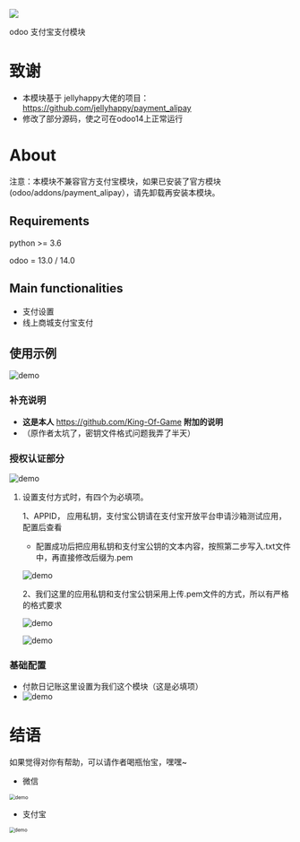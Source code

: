 ![](alipay.png)

odoo 支付宝支付模块

# 致谢

- 本模块基于 jellyhappy大佬的项目：https://github.com/jellyhappy/payment_alipay 
- 修改了部分源码，使之可在odoo14上正常运行

# About

注意：本模块不兼容官方支付宝模块，如果已安装了官方模块(odoo/addons/payment_alipay），请先卸载再安装本模块。

## Requirements

python >= 3.6

odoo = 13.0 / 14.0

## Main functionalities

* 支付设置
* 线上商城支付宝支付

## 使用示例

![demo](static/src/image/x.gif)

### 补充说明

- **这是本人** https://github.com/King-Of-Game  **附加的说明**
- （原作者太坑了，密钥文件格式问题我弄了半天）

### 授权认证部分

![demo](static/src/image/config1.png)

1. 设置支付方式时，有四个为必填项。

   1、APPID， 应用私钥，支付宝公钥请在支付宝开放平台申请沙箱测试应用，配置后查看

   - 配置成功后把应用私钥和支付宝公钥的文本内容，按照第二步写入.txt文件中，再直接修改后缀为.pem

   ![demo](static/src/image/config2.png)

   2、我们这里的应用私钥和支付宝公钥采用上传.pem文件的方式，所以有严格的格式要求

   ![demo](static/src/image/config3.png)

   

   ![demo](static/src/image/config4.png)

   

### 基础配置

- 付款日记账这里设置为我们这个模块（这是必填项）
- ![demo](static/src/image/config5.png)

#  结语

如果觉得对你有帮助，可以请作者喝瓶怡宝，嘿嘿~

- 微信

<img src="static/src/image/receive1.png" alt="demo" style="zoom:63%;" />

- 支付宝

<img src="static/src/image/receive2.png" alt="demo" style="zoom:60%;" />
